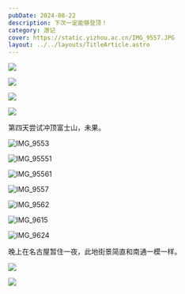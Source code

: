 ```yaml
---
pubDate: 2024-08-22
description: 下次一定能够登顶！
category: 游记
cover: https://static.yizhou.ac.cn/IMG_9557.JPG
layout: ../../layouts/TitleArticle.astro
---
```


![](https://static.yizhou.ac.cn/qruKam.jpg)

![](https://static.yizhou.ac.cn/dZasyv.jpg)

![](https://static.yizhou.ac.cn/wGqBOz.jpg)

![](https://static.yizhou.ac.cn/np8q8j.jpg)

第四天尝试冲顶富士山，未果。

![IMG_9553](https://static.yizhou.ac.cn/IMG_9553.JPG)

![IMG_95551](https://static.yizhou.ac.cn/IMG_9555%201.JPG)

![IMG_95561](https://static.yizhou.ac.cn/IMG_9556%201.JPG)

![IMG_9557](https://static.yizhou.ac.cn/IMG_9557.JPG)

![IMG_9562](https://static.yizhou.ac.cn/IMG_9562.JPG)

![IMG_9615](https://static.yizhou.ac.cn/IMG_9615.JPG)

![IMG_9624](https://static.yizhou.ac.cn/IMG_9624.JPG)

晚上在名古屋暂住一夜，此地街景简直和南通一模一样。

![](https://static.yizhou.ac.cn/QuZFpi.jpg)

![](https://static.yizhou.ac.cn/ytL8BX.jpg)
